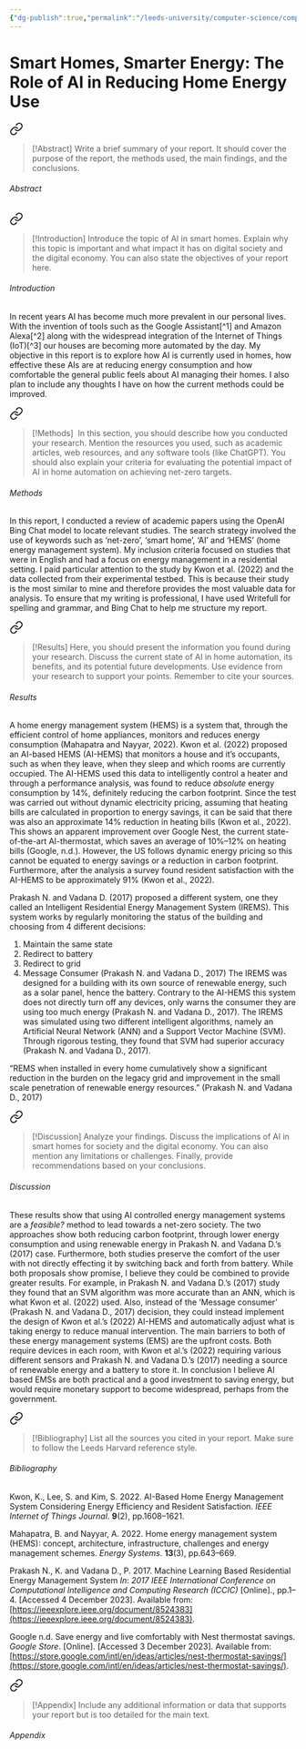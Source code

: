 ```yaml
---
{"dg-publish":true,"permalink":"/leeds-university/computer-science/compulsory-modules/professional-computing/cw-2-technical-report/cw-2-technical-report/"}
---
```


# Smart Homes, Smarter Energy: The Role of AI in Reducing Home Energy Use

<div class="transclusion internal-embed is-loaded"><a class="markdown-embed-link" href="/leeds-university/computer-science/compulsory-modules/professional-computing/cw-2-technical-report/todos/#1" aria-label="Open link"><svg xmlns="http://www.w3.org/2000/svg" width="24" height="24" viewBox="0 0 24 24" fill="none" stroke="currentColor" stroke-width="2" stroke-linecap="round" stroke-linejoin="round" class="svg-icon lucide-link"><path d="M10 13a5 5 0 0 0 7.54.54l3-3a5 5 0 0 0-7.07-7.07l-1.72 1.71"></path><path d="M14 11a5 5 0 0 0-7.54-.54l-3 3a5 5 0 0 0 7.07 7.07l1.71-1.71"></path></svg></a><div class="markdown-embed">



>[!Abstract] 
>Write a brief summary of your report. It should cover the purpose of the report, the methods used, the main findings, and the conclusions.

</div></div>

###### Abstract



<div class="transclusion internal-embed is-loaded"><a class="markdown-embed-link" href="/leeds-university/computer-science/compulsory-modules/professional-computing/cw-2-technical-report/todos/#2" aria-label="Open link"><svg xmlns="http://www.w3.org/2000/svg" width="24" height="24" viewBox="0 0 24 24" fill="none" stroke="currentColor" stroke-width="2" stroke-linecap="round" stroke-linejoin="round" class="svg-icon lucide-link"><path d="M10 13a5 5 0 0 0 7.54.54l3-3a5 5 0 0 0-7.07-7.07l-1.72 1.71"></path><path d="M14 11a5 5 0 0 0-7.54-.54l-3 3a5 5 0 0 0 7.07 7.07l1.71-1.71"></path></svg></a><div class="markdown-embed">



>[!Introduction] 
>Introduce the topic of AI in smart homes. Explain why this topic is important and what impact it has on digital society and the digital economy. You can also state the objectives of your report here.

</div></div>

###### Introduction
In recent years AI has become much more prevalent in our personal lives. With the invention of tools such as the Google Assistant[^1] and Amazon Alexa[^2] along with the widespread integration of the Internet of Things (IoT)[^3] our houses are becoming more automated by the day.
My objective in this report is to explore how AI is currently used in homes, how effective these AIs are at reducing energy consumption and how comfortable the general public feels about AI managing their homes. I also plan to include any thoughts I have on how the current methods could be improved.


<div class="transclusion internal-embed is-loaded"><a class="markdown-embed-link" href="/leeds-university/computer-science/compulsory-modules/professional-computing/cw-2-technical-report/todos/#3" aria-label="Open link"><svg xmlns="http://www.w3.org/2000/svg" width="24" height="24" viewBox="0 0 24 24" fill="none" stroke="currentColor" stroke-width="2" stroke-linecap="round" stroke-linejoin="round" class="svg-icon lucide-link"><path d="M10 13a5 5 0 0 0 7.54.54l3-3a5 5 0 0 0-7.07-7.07l-1.72 1.71"></path><path d="M14 11a5 5 0 0 0-7.54-.54l-3 3a5 5 0 0 0 7.07 7.07l1.71-1.71"></path></svg></a><div class="markdown-embed">



>[!Methods] 
> In this section, you should describe how you conducted your research. Mention the resources you used, such as academic articles, web resources, and any software tools (like ChatGPT). You should also explain your criteria for evaluating the potential impact of AI in home automation on achieving net-zero targets.

</div></div>

###### Methods
In this report, I conducted a review of academic papers using the OpenAI Bing Chat model to locate relevant studies. The search strategy involved the use of keywords such as ‘net-zero’, ‘smart home’, ‘AI’ and ‘HEMS’ (home energy management system). My inclusion criteria focused on studies that were in English and had a focus on energy management in a residential setting.
I paid particular attention to the study by Kwon et al. (2022) and the data collected from their experimental testbed. This is because their study is the most similar to mine and therefore provides the most valuable data for analysis.
To ensure that my writing is professional, I have used Writefull for spelling and grammar, and Bing Chat to help me structure my report.


<div class="transclusion internal-embed is-loaded"><a class="markdown-embed-link" href="/leeds-university/computer-science/compulsory-modules/professional-computing/cw-2-technical-report/todos/#4" aria-label="Open link"><svg xmlns="http://www.w3.org/2000/svg" width="24" height="24" viewBox="0 0 24 24" fill="none" stroke="currentColor" stroke-width="2" stroke-linecap="round" stroke-linejoin="round" class="svg-icon lucide-link"><path d="M10 13a5 5 0 0 0 7.54.54l3-3a5 5 0 0 0-7.07-7.07l-1.72 1.71"></path><path d="M14 11a5 5 0 0 0-7.54-.54l-3 3a5 5 0 0 0 7.07 7.07l1.71-1.71"></path></svg></a><div class="markdown-embed">



>[!Results] 
>Here, you should present the information you found during your research. Discuss the current state of AI in home automation, its benefits, and its potential future developments. Use evidence from your research to support your points. Remember to cite your sources.

</div></div>

###### Results
A home energy management system (HEMS) is a system that, through the efficient control of home appliances, monitors and reduces energy consumption (Mahapatra and Nayyar, 2022).
Kwon et al. (2022) proposed an AI-based HEMS (AI-HEMS) that monitors a house and it’s occupants, such as when they leave, when they sleep and which rooms are currently occupied. The AI-HEMS used this data to intelligently control a heater and through a performance analysis, was found to reduce *absolute* energy consumption by 14%, definitely reducing the carbon footprint. Since the test was carried out without dynamic electricity pricing, assuming that heating bills are calculated in proportion to energy savings, it can be said that there was also an approximate 14% reduction in heating bills (Kwon et al., 2022).
This shows an apparent improvement over Google Nest, the current state-of-the-art AI-thermostat, which saves an average of 10%–12% on heating bills (Google, n.d.). However, the US follows dynamic energy pricing so this cannot be equated to energy savings or a reduction in carbon footprint. Furthermore, after the analysis a survey found resident satisfaction with the AI-HEMS to be approximately 91% (Kwon et al., 2022).

Prakash N. and Vadana D. (2017) proposed a different system, one they called an Intelligent Residential Energy Management System (IREMS). This system works by regularly monitoring the status of the building and choosing from 4 different decisions:
1. Maintain the same state
2. Redirect to battery
3. Redirect to grid
4. Message Consumer
(Prakash N. and Vadana D., 2017)
The IREMS was designed for a building with its own source of renewable energy, such as a solar panel, hence the battery. Contrary to the AI-HEMS this system does not directly turn off any devices, only warns the consumer they are using too much energy (Prakash N. and Vadana D., 2017).
The IREMS was simulated using two different intelligent algorithms, namely an Artificial Neural Network (ANN) and a Support Vector Machine (SVM). Through rigorous testing, they found that SVM had superior accuracy (Prakash N. and Vadana D., 2017).

“REMS when installed in every home cumulatively show a significant reduction in the burden on the legacy grid and improvement in the small scale penetration of renewable energy resources.” (Prakash N. and Vadana D., 2017)


<div class="transclusion internal-embed is-loaded"><a class="markdown-embed-link" href="/leeds-university/computer-science/compulsory-modules/professional-computing/cw-2-technical-report/todos/#5" aria-label="Open link"><svg xmlns="http://www.w3.org/2000/svg" width="24" height="24" viewBox="0 0 24 24" fill="none" stroke="currentColor" stroke-width="2" stroke-linecap="round" stroke-linejoin="round" class="svg-icon lucide-link"><path d="M10 13a5 5 0 0 0 7.54.54l3-3a5 5 0 0 0-7.07-7.07l-1.72 1.71"></path><path d="M14 11a5 5 0 0 0-7.54-.54l-3 3a5 5 0 0 0 7.07 7.07l1.71-1.71"></path></svg></a><div class="markdown-embed">



>[!Discussion] 
>Analyze your findings. Discuss the implications of AI in smart homes for society and the digital economy. You can also mention any limitations or challenges. Finally, provide recommendations based on your conclusions.

</div></div>

###### Discussion
These results show that using AI controlled energy management systems are a *feasible?* method to lead towards a net-zero society. The two approaches show both reducing carbon footprint, through lower energy consumption and using renewable energy in Prakash N. and Vadana D.’s (2017) case. Furthermore, both studies preserve the comfort of the user with not directly effecting it by switching back and forth from battery.
While both proposals show promise, I believe they could be combined to provide greater results. For example, in Prakash N. and Vadana D.’s (2017) study they found that an SVM algorithm was more accurate than an ANN, which is what Kwon et al. (2022) used. Also, instead of the ‘Message consumer’ (Prakash N. and Vadana D., 2017) decision, they could instead implement the design of Kwon et al.’s (2022) AI-HEMS and automatically adjust what is taking energy to reduce manual intervention.
The main barriers to both of these energy management systems (EMS) are the upfront costs. Both require devices in each room, with Kwon et al.’s (2022) requiring various different sensors and Prakash N. and Vadana D.’s (2017) needing a source of renewable energy and a battery to store it.
In conclusion I believe AI based EMSs are both practical and a good investment to saving energy, but would require monetary support to become widespread, perhaps from the government.


<div class="transclusion internal-embed is-loaded"><a class="markdown-embed-link" href="/leeds-university/computer-science/compulsory-modules/professional-computing/cw-2-technical-report/todos/#6" aria-label="Open link"><svg xmlns="http://www.w3.org/2000/svg" width="24" height="24" viewBox="0 0 24 24" fill="none" stroke="currentColor" stroke-width="2" stroke-linecap="round" stroke-linejoin="round" class="svg-icon lucide-link"><path d="M10 13a5 5 0 0 0 7.54.54l3-3a5 5 0 0 0-7.07-7.07l-1.72 1.71"></path><path d="M14 11a5 5 0 0 0-7.54-.54l-3 3a5 5 0 0 0 7.07 7.07l1.71-1.71"></path></svg></a><div class="markdown-embed">



>[!Bibliography] 
>List all the sources you cited in your report. Make sure to follow the Leeds Harvard reference style.

</div></div>

###### Bibliography

Kwon, K., Lee, S. and Kim, S. 2022. AI-Based Home Energy Management System Considering Energy Efficiency and Resident Satisfaction. _IEEE Internet of Things Journal_. **9**(2), pp.1608–1621.

Mahapatra, B. and Nayyar, A. 2022. Home energy management system (HEMS): concept, architecture, infrastructure, challenges and energy management schemes. _Energy Systems_. **13**(3), pp.643–669.

Prakash N., K. and Vadana D., P. 2017. Machine Learning Based Residential Energy Management System _In_: _2017 IEEE International Conference on Computational Intelligence and Computing Research (ICCIC)_ [Online]., pp.1–4. [Accessed 4 December 2023]. Available from: [https://ieeexplore.ieee.org/document/8524383](https://ieeexplore.ieee.org/document/8524383).

Google n.d. Save energy and live comfortably with Nest thermostat savings. _Google Store_. [Online]. [Accessed 3 December 2023]. Available from: [https://store.google.com/intl/en/ideas/articles/nest-thermostat-savings/](https://store.google.com/intl/en/ideas/articles/nest-thermostat-savings/).

<div class="transclusion internal-embed is-loaded"><a class="markdown-embed-link" href="/leeds-university/computer-science/compulsory-modules/professional-computing/cw-2-technical-report/todos/#7" aria-label="Open link"><svg xmlns="http://www.w3.org/2000/svg" width="24" height="24" viewBox="0 0 24 24" fill="none" stroke="currentColor" stroke-width="2" stroke-linecap="round" stroke-linejoin="round" class="svg-icon lucide-link"><path d="M10 13a5 5 0 0 0 7.54.54l3-3a5 5 0 0 0-7.07-7.07l-1.72 1.71"></path><path d="M14 11a5 5 0 0 0-7.54-.54l-3 3a5 5 0 0 0 7.07 7.07l1.71-1.71"></path></svg></a><div class="markdown-embed">



>[!Appendix] 
>Include any additional information or data that supports your report but is too detailed for the main text.

</div></div>

###### Appendix



